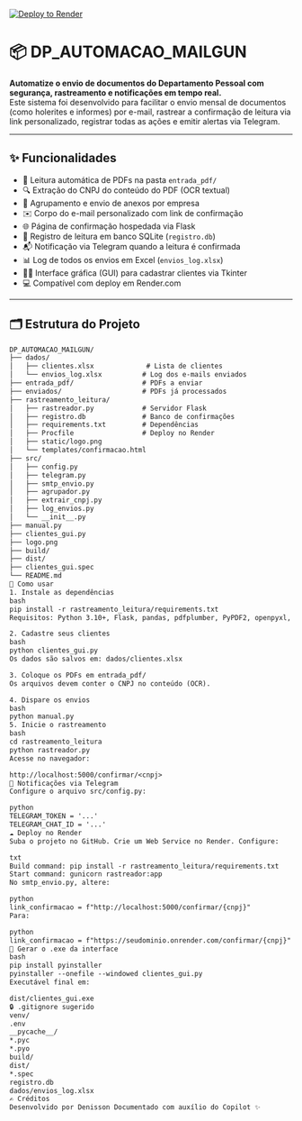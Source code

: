 [![Deploy to Render](https://render.com/images/deploy-to-render-button.svg)](https://render.com/deploy?repo=https://github.com/DenissonFHSilva/rastreamento-leitura)


# 📦 DP_AUTOMACAO_MAILGUN

**Automatize o envio de documentos do Departamento Pessoal com segurança, rastreamento e notificações em tempo real.**  
Este sistema foi desenvolvido para facilitar o envio mensal de documentos (como holerites e informes) por e-mail, rastrear a confirmação de leitura via link personalizado, registrar todas as ações e emitir alertas via Telegram.

---

## ✨ Funcionalidades

- 📂 Leitura automática de PDFs na pasta `entrada_pdf/`
- 🔍 Extração do CNPJ do conteúdo do PDF (OCR textual)
- 📎 Agrupamento e envio de anexos por empresa
- ✉️ Corpo do e-mail personalizado com link de confirmação
- 🌐 Página de confirmação hospedada via Flask
- 💾 Registro de leitura em banco SQLite (`registro.db`)
- 📬 Notificação via Telegram quando a leitura é confirmada
- 📊 Log de todos os envios em Excel (`envios_log.xlsx`)
- 🧑‍💻 Interface gráfica (GUI) para cadastrar clientes via Tkinter
- 💻 Compatível com deploy em Render.com

---

## 🗂️ Estrutura do Projeto

```txt
DP_AUTOMACAO_MAILGUN/
├── dados/
│   ├── clientes.xlsx             # Lista de clientes
│   └── envios_log.xlsx          # Log dos e-mails enviados
├── entrada_pdf/                 # PDFs a enviar
├── enviados/                    # PDFs já processados
├── rastreamento_leitura/
│   ├── rastreador.py            # Servidor Flask
│   ├── registro.db              # Banco de confirmações
│   ├── requirements.txt         # Dependências
│   ├── Procfile                 # Deploy no Render
│   ├── static/logo.png
│   └── templates/confirmacao.html
├── src/
│   ├── config.py
│   ├── telegram.py
│   ├── smtp_envio.py
│   ├── agrupador.py
│   ├── extrair_cnpj.py
│   ├── log_envios.py
│   └── __init__.py
├── manual.py
├── clientes_gui.py
├── logo.png
├── build/
├── dist/
├── clientes_gui.spec
└── README.md
🧪 Como usar
1. Instale as dependências
bash
pip install -r rastreamento_leitura/requirements.txt
Requisitos: Python 3.10+, Flask, pandas, pdfplumber, PyPDF2, openpyxl, requests

2. Cadastre seus clientes
bash
python clientes_gui.py
Os dados são salvos em: dados/clientes.xlsx

3. Coloque os PDFs em entrada_pdf/
Os arquivos devem conter o CNPJ no conteúdo (OCR).

4. Dispare os envios
bash
python manual.py
5. Inicie o rastreamento
bash
cd rastreamento_leitura
python rastreador.py
Acesse no navegador:

http://localhost:5000/confirmar/<cnpj>
📲 Notificações via Telegram
Configure o arquivo src/config.py:

python
TELEGRAM_TOKEN = '...'
TELEGRAM_CHAT_ID = '...'
☁️ Deploy no Render
Suba o projeto no GitHub. Crie um Web Service no Render. Configure:

txt
Build command: pip install -r rastreamento_leitura/requirements.txt
Start command: gunicorn rastreador:app
No smtp_envio.py, altere:

python
link_confirmacao = f"http://localhost:5000/confirmar/{cnpj}"
Para:

python
link_confirmacao = f"https://seudominio.onrender.com/confirmar/{cnpj}"
🧊 Gerar o .exe da interface
bash
pip install pyinstaller
pyinstaller --onefile --windowed clientes_gui.py
Executável final em:

dist/clientes_gui.exe
🔒 .gitignore sugerido
venv/
.env
__pycache__/
*.pyc
*.pyo
build/
dist/
*.spec
registro.db
dados/envios_log.xlsx
✍️ Créditos
Desenvolvido por Denisson Documentado com auxílio do Copilot ✨
